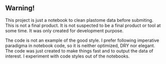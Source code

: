 ## Warning!
This project is just a notebook to clean plastome data before submiting. This is not a final product. It is not suspected to be a final product or tool at some time. It was only created for development purpose.

The code is not an example of the good style. I prefer following imperative paradigma in notebook code, so it is neither optimized, DRY nor elegant. The code was just created to make things fast and to output the data of interest. I experiment with code styles out of the notebooks.